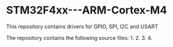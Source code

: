 # STM32F4xx---ARM-Cortex-M4
This repository contains drivers for GPIO, SPI, I2C and USART

The repository contains the following source files:
1.
2.
3.
4.


